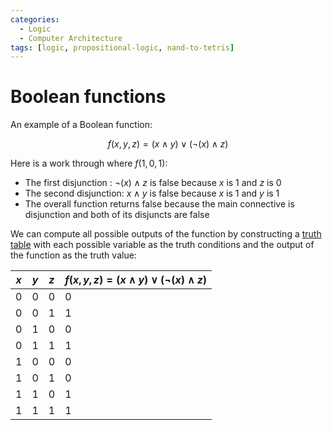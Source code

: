 ```yaml
---
categories:
  - Logic
  - Computer Architecture
tags: [logic, propositional-logic, nand-to-tetris]
---
```


# Boolean functions

An example of a Boolean function:

$$
f(x,y,z) = (x \land y) \lor (\lnot(x) \land z )
$$

Here is a work through where $f(1, 0, 1)$:

- The first disjunction : $\lnot(x) \land z$ is false because $x$ is 1 and $z$ is 0
- The second disjunction: $x \land y$ is false because $x$ is 1 and $y$ is 1
- The overall function returns false because the main connective is disjunction and both of its disjuncts are false

We can compute all possible outputs of the function by constructing a [truth table](/Logic/Propositional_logic/Truth-tables.md) with each possible variable as the truth conditions and the output of the function as the truth value:

| $x$ | $y$ | $z$ | $f(x,y,z) = (x \land y) \lor (\lnot(x) \land z )$ |
| --- | --- | --- | ------------------------------------------------- |
| 0   | 0   | 0   | 0                                                 |
| 0   | 0   | 1   | 1                                                 |
| 0   | 1   | 0   | 0                                                 |
| 0   | 1   | 1   | 1                                                 |
| 1   | 0   | 0   | 0                                                 |
| 1   | 0   | 1   | 0                                                 |
| 1   | 1   | 0   | 1                                                 |
| 1   | 1   | 1   | 1                                                 |
